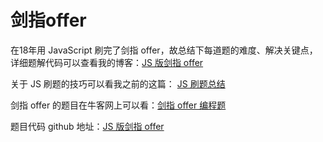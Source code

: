 # 剑指offer

在18年用 JavaScript 刷完了剑指 offer，故总结下每道题的难度、解决关键点，详细题解代码可以查看我的博客：[JS 版剑指 offer](https://www.cnblogs.com/wuguanglin/p/code-interview.html)

关于 JS 刷题的技巧可以看我之前的这篇： [JS 刷题总结](http://www.cnblogs.com/wuguanglin/p/SummaryOfJSDoAlgorithmProblem.html)

剑指 offer 的题目在牛客网上可以看：[剑指 offer 编程题](https://www.nowcoder.com/ta/coding-interviews)

题目代码 github 地址：[JS 版剑指 offer](https://github.com/14glwu/FEInterviewBox/tree/master/%E5%89%91%E6%8C%87offer)
